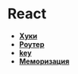 # React

* **<a href="./pages/hooks/readme.md">Хуки</a>**
* **<a href="./pages/router/readme.md">Роутер</a>**
* **<a href="./pages/key/readme.md">key</a>**
* **<a href="./pages/memo/readme.md">Меморизация</a>**
